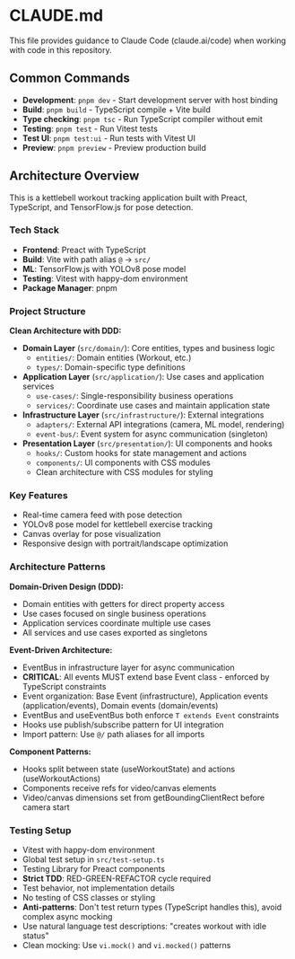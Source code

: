 # CLAUDE.md

This file provides guidance to Claude Code (claude.ai/code) when working with code in this repository.

## Common Commands

- **Development**: `pnpm dev` - Start development server with host binding
- **Build**: `pnpm build` - TypeScript compile + Vite build
- **Type checking**: `pnpm tsc` - Run TypeScript compiler without emit
- **Testing**: `pnpm test` - Run Vitest tests
- **Test UI**: `pnpm test:ui` - Run tests with Vitest UI
- **Preview**: `pnpm preview` - Preview production build

## Architecture Overview

This is a kettlebell workout tracking application built with Preact, TypeScript, and TensorFlow.js for pose detection.

### Tech Stack
- **Frontend**: Preact with TypeScript
- **Build**: Vite with path alias `@` → `src/`
- **ML**: TensorFlow.js with YOLOv8 pose model
- **Testing**: Vitest with happy-dom environment
- **Package Manager**: pnpm

### Project Structure

**Clean Architecture with DDD:**
- **Domain Layer** (`src/domain/`): Core entities, types and business logic
  - `entities/`: Domain entities (Workout, etc.)
  - `types/`: Domain-specific type definitions
- **Application Layer** (`src/application/`): Use cases and application services
  - `use-cases/`: Single-responsibility business operations
  - `services/`: Coordinate use cases and maintain application state
- **Infrastructure Layer** (`src/infrastructure/`): External integrations
  - `adapters/`: External API integrations (camera, ML model, rendering)
  - `event-bus/`: Event system for async communication (singleton)
- **Presentation Layer** (`src/presentation/`): UI components and hooks
  - `hooks/`: Custom hooks for state management and actions
  - `components/`: UI components with CSS modules
  - Clean architecture with CSS modules for styling

### Key Features
- Real-time camera feed with pose detection
- YOLOv8 pose model for kettlebell exercise tracking
- Canvas overlay for pose visualization
- Responsive design with portrait/landscape optimization

### Architecture Patterns

**Domain-Driven Design (DDD):**
- Domain entities with getters for direct property access
- Use cases focused on single business operations
- Application services coordinate multiple use cases
- All services and use cases exported as singletons

**Event-Driven Architecture:**
- EventBus in infrastructure layer for async communication
- **CRITICAL**: All events MUST extend base Event<T> class - enforced by TypeScript constraints
- Event organization: Base Event (infrastructure), Application events (application/events), Domain events (domain/events)
- EventBus and useEventBus both enforce `T extends Event` constraints
- Hooks use publish/subscribe pattern for UI integration
- Import pattern: Use `@/` path aliases for all imports

**Component Patterns:**
- Hooks split between state (useWorkoutState) and actions (useWorkoutActions)
- Components receive refs for video/canvas elements
- Video/canvas dimensions set from getBoundingClientRect before camera start

### Testing Setup
- Vitest with happy-dom environment
- Global test setup in `src/test-setup.ts`
- Testing Library for Preact components
- **Strict TDD**: RED-GREEN-REFACTOR cycle required
- Test behavior, not implementation details
- No testing of CSS classes or styling
- **Anti-patterns**: Don't test return types (TypeScript handles this), avoid complex async mocking
- Use natural language test descriptions: "creates workout with idle status"
- Clean mocking: Use `vi.mock()` and `vi.mocked()` patterns